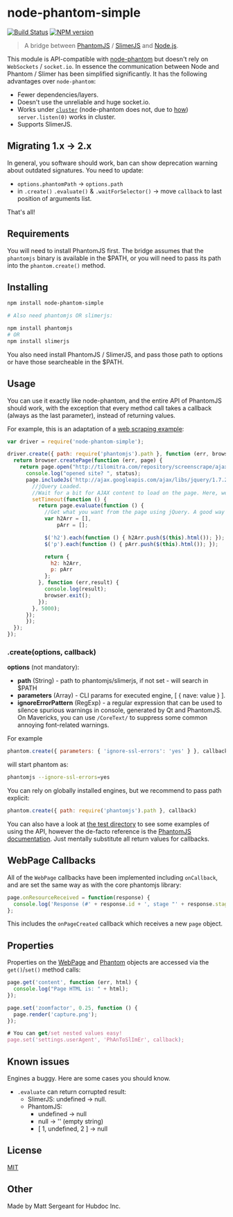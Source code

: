 node-phantom-simple
===================

[![Build Status](https://img.shields.io/travis/baudehlo/node-phantom-simple/master.svg?style=flat)](https://travis-ci.org/baudehlo/node-phantom-simple)
[![NPM version](https://img.shields.io/npm/v/node-phantom-simple.svg?style=flat)](https://www.npmjs.org/package/node-phantom-simple)

> A bridge between [PhantomJS](http://phantomjs.org/) / [SlimerJS](https://slimerjs.org/)
and [Node.js](http://nodejs.org/).

This module is API-compatible with
[node-phantom](https://www.npmjs.com/package/node-phantom) but doesn't rely on
`WebSockets` / `socket.io`. In essence the communication between Node and
Phantom / Slimer has been simplified significantly. It has the following advantages
over `node-phantom`:

  - Fewer dependencies/layers.
  - Doesn't use the unreliable and huge socket.io.
  - Works under [`cluster`](http://nodejs.org/api/cluster.html) (node-phantom
    does not, due to [how](https://nodejs.org/api/cluster.html#cluster_how_it_works))
    `server.listen(0)` works in cluster.
  - Supports SlimerJS.


Migrating 1.x -> 2.x
--------------------

In general, you software should work, ban can show deprecation warning about
outdated signatures. You need to update:

- `options.phantomPath` -> `options.path`
- in `.create()` `.evaluate()` & `.waitForSelector()` -> move `callback` to last
  position of arguments list.

That's all!


Requirements
------------

You will need to install PhantomJS first. The bridge assumes that the
`phantomjs` binary is available in the $PATH, or you will need to pass its path
into the `phantom.create()` method.


Installing
----------

```bash
npm install node-phantom-simple

# Also need phantomjs OR slimerjs:

npm install phantomjs
# OR
npm install slimerjs
```

You also need install PhantomJS / SlimerJS, and pass those path to options or
have those searcheable in the $PATH.


Usage
-----

You can use it exactly like node-phantom, and the entire API of PhantomJS
should work, with the exception that every method call takes a callback (always
as the last parameter), instead of returning values.

For example, this is an adaptation of a
[web scraping example](http://net.tutsplus.com/tutorials/javascript-ajax/web-scraping-with-node-js/):

```js
var driver = require('node-phantom-simple');

driver.create({ path: require('phantomjs').path }, function (err, browser) {
  return browser.createPage(function (err, page) {
    return page.open("http://tilomitra.com/repository/screenscrape/ajax.html", function (err,status) {
      console.log("opened site? ", status);
      page.includeJs('http://ajax.googleapis.com/ajax/libs/jquery/1.7.2/jquery.min.js', function (err) {
        //jQuery Loaded.
        //Wait for a bit for AJAX content to load on the page. Here, we are waiting 5 seconds.
        setTimeout(function () {
          return page.evaluate(function () {
            //Get what you want from the page using jQuery. A good way is to populate an object with all the jQuery commands that you need and then return the object.
            var h2Arr = [],
                pArr = [];

            $('h2').each(function () { h2Arr.push($(this).html()); });
            $('p').each(function () { pArr.push($(this).html()); });

            return {
              h2: h2Arr,
              p: pArr
            };
          }, function (err,result) {
            console.log(result);
            browser.exit();
          });
        }, 5000);
      });
	  });
  });
});
```

### .create(options, callback)

__options__ (not mandatory):

- __path__ (String) - path to phantomjs/slimerjs, if not set - will search in $PATH
- __parameters__ (Array) - CLI params for executed engine, [ { nave: value } ].
- __ignoreErrorPattern__ (RegExp) - a regular expression that can be used to
  silence spurious warnings in console, generated by Qt and PhantomJS.
  On Mavericks, you can use `/CoreText/` to suppress some common annoying
  font-related warnings.


For example

```js
phantom.create({ parameters: { 'ignore-ssl-errors': 'yes' } }, callback)
```

will start phantom as:

```bash
phantomjs --ignore-ssl-errors=yes
```

You can rely on globally installed engines, but we recommend to pass path explicit:

```js
phantom.create({ path: require('phantomjs').path }, callback)
```

You can also have a look at [the test directory](tests/) to see some examples
of using the API, however the de-facto reference is the
[PhantomJS documentation](https://github.com/ariya/phantomjs/wiki/API-Reference).
Just mentally substitute all return values for callbacks.


WebPage Callbacks
-----------------

All of the `WebPage` callbacks have been implemented including `onCallback`,
and are set the same way as with the core phantomjs library:

```js
page.onResourceReceived = function(response) {
  console.log('Response (#' + response.id + ', stage "' + response.stage + '"): ' + JSON.stringify(response));
};
```

This includes the `onPageCreated` callback which receives a new `page` object.


Properties
----------

Properties on the [WebPage](https://github.com/ariya/phantomjs/wiki/API-Reference-WebPage)
and [Phantom](https://github.com/ariya/phantomjs/wiki/API-Reference-phantom)
objects are accessed via the `get()`/`set()` method calls:

```js
page.get('content', function (err, html) {
  console.log("Page HTML is: " + html);
});

page.set('zoomfactor', 0.25, function () {
  page.render('capture.png');
});

# You can get/set nested values easy!
page.set('settings.userAgent', 'PhAnToSlImEr', callback);
```


Known issues
------------

Engines a buggy. Here are some cases you should know.

- `.evaluate` can return corrupted result:
  - SlimerJS: undefined -> null.
  - PhantomJS:
    - undefined -> null
    - null -> '' (empty string)
    - [ 1, undefined, 2 ] -> null


License
-------

[MIT](https://github.com/baudehlo/node-phantom-simple/blob/master/LICENSE)


Other
-----

Made by Matt Sergeant for Hubdoc Inc.
